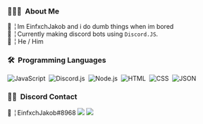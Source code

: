 
### 👨🏻‍💻 &nbsp;About Me

📌 ╎ Im EinfxchJakob and i do dumb things when im bored<br>
🤖 ╎ Currently making discord bots using `Discord.JS`.<br>
👷 ╎  He / Him



### 🛠 &nbsp;Programming Languages

![JavaScript](https://img.shields.io/badge/-JavaScript-05122A?style=flat&logo=javascript)&nbsp;
![Discord.js](https://img.shields.io/badge/-Discord.js-05122A?style=flat&logo=discord.js)&nbsp;
![Node.js](https://img.shields.io/badge/-Node.js-05122A?style=flat&logo=node.js)&nbsp;
![HTML](https://img.shields.io/badge/-HTML-05122A?style=flat&logo=HTML5)&nbsp;
![CSS](https://img.shields.io/badge/-CSS-05122A?style=flat&logo=CSS3&logoColor=1572B6)&nbsp;
![JSON](https://img.shields.io/badge/-JSON-05122A?style=flat&logo=json)&nbsp;



### 🤝🏻 &nbsp;Discord Contact

📌 ╎ EinfxchJakob#8968
<a href="https://discord.gg/xgQUnjAT3P"><img src="https://img.shields.io/badge/Discord-7289DA?style=for-the-badge&logo=discord&logoColor=white"/></a>
<a href="https://discord.gg/CXG57tWAqf"><img src="https://img.shields.io/badge/Discord-7289DA?style=for-the-badge&logo=discord&logoColor=white"/></a>
